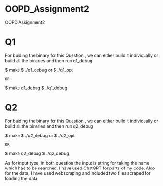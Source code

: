 # OOPD_Assignment2
OOPD Assignment2


# Q1

For buiding the binary for this Question , we can either build it individually or build all the binaries and then run q1_debug

$ make
$ ./q1_debug
    or
$ ./q1_opt

    OR
$ make q1_debug
$ ./q1_debug

# Q2

For buiding the binary for this Question , we can either build it individually or build all the binaries and then run q2_debug

$ make
$ ./q2_debug
    or
$ ./q2_opt

    OR
$ make q2_debug
$ ./q2_debug


As for input type, in both question the input is string for taking the name which has to be searched.
I have used ChatGPT for parts of my code. Also for the data, I have used webscraping and included two files scraped for loading the data.